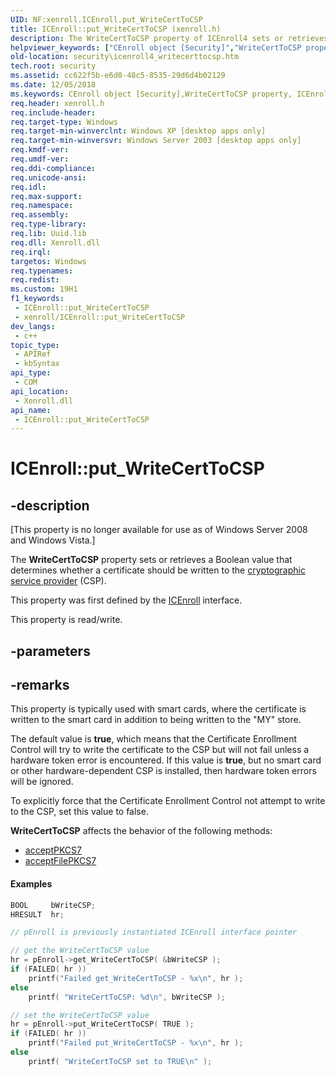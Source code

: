 ```yaml
---
UID: NF:xenroll.ICEnroll.put_WriteCertToCSP
title: ICEnroll::put_WriteCertToCSP (xenroll.h)
description: The WriteCertToCSP property of ICEnroll4 sets or retrieves a Boolean value that determines whether a certificate should be written to the cryptographic service provider (CSP).
helpviewer_keywords: ["CEnroll object [Security]","WriteCertToCSP property","ICEnroll interface [Security]","WriteCertToCSP property","ICEnroll.WriteCertToCSP","ICEnroll.put_WriteCertToCSP","ICEnroll2 interface [Security]","WriteCertToCSP property","ICEnroll2.WriteCertToCSP","ICEnroll2::get_WriteCertToCSP","ICEnroll2::put_WriteCertToCSP","ICEnroll3 interface [Security]","WriteCertToCSP property","ICEnroll3.WriteCertToCSP","ICEnroll3::get_WriteCertToCSP","ICEnroll3::put_WriteCertToCSP","ICEnroll4 interface [Security]","WriteCertToCSP property","ICEnroll4.WriteCertToCSP","ICEnroll4::WriteCertToCSP","ICEnroll4::get_WriteCertToCSP","ICEnroll4::put_WriteCertToCSP","ICEnroll::get_WriteCertToCSP","ICEnroll::put_WriteCertToCSP","WriteCertToCSP property [Security]","WriteCertToCSP property [Security]","CEnroll object","WriteCertToCSP property [Security]","ICEnroll interface","WriteCertToCSP property [Security]","ICEnroll2 interface","WriteCertToCSP property [Security]","ICEnroll3 interface","WriteCertToCSP property [Security]","ICEnroll4 interface","put_WriteCertToCSP","security.icenroll4_writecerttocsp","xenroll/ICEnroll2::WriteCertToCSP","xenroll/ICEnroll2::get_WriteCertToCSP","xenroll/ICEnroll2::put_WriteCertToCSP","xenroll/ICEnroll3::WriteCertToCSP","xenroll/ICEnroll3::get_WriteCertToCSP","xenroll/ICEnroll3::put_WriteCertToCSP","xenroll/ICEnroll4::WriteCertToCSP","xenroll/ICEnroll4::get_WriteCertToCSP","xenroll/ICEnroll4::put_WriteCertToCSP","xenroll/ICEnroll::WriteCertToCSP","xenroll/ICEnroll::get_WriteCertToCSP","xenroll/ICEnroll::put_WriteCertToCSP"]
old-location: security\icenroll4_writecerttocsp.htm
tech.root: security
ms.assetid: cc622f5b-e6d0-48c5-8535-29d6d4b02129
ms.date: 12/05/2018
ms.keywords: CEnroll object [Security],WriteCertToCSP property, ICEnroll interface [Security],WriteCertToCSP property, ICEnroll.WriteCertToCSP, ICEnroll.put_WriteCertToCSP, ICEnroll2 interface [Security],WriteCertToCSP property, ICEnroll2.WriteCertToCSP, ICEnroll2::get_WriteCertToCSP, ICEnroll2::put_WriteCertToCSP, ICEnroll3 interface [Security],WriteCertToCSP property, ICEnroll3.WriteCertToCSP, ICEnroll3::get_WriteCertToCSP, ICEnroll3::put_WriteCertToCSP, ICEnroll4 interface [Security],WriteCertToCSP property, ICEnroll4.WriteCertToCSP, ICEnroll4::WriteCertToCSP, ICEnroll4::get_WriteCertToCSP, ICEnroll4::put_WriteCertToCSP, ICEnroll::get_WriteCertToCSP, ICEnroll::put_WriteCertToCSP, WriteCertToCSP property [Security], WriteCertToCSP property [Security],CEnroll object, WriteCertToCSP property [Security],ICEnroll interface, WriteCertToCSP property [Security],ICEnroll2 interface, WriteCertToCSP property [Security],ICEnroll3 interface, WriteCertToCSP property [Security],ICEnroll4 interface, put_WriteCertToCSP, security.icenroll4_writecerttocsp, xenroll/ICEnroll2::WriteCertToCSP, xenroll/ICEnroll2::get_WriteCertToCSP, xenroll/ICEnroll2::put_WriteCertToCSP, xenroll/ICEnroll3::WriteCertToCSP, xenroll/ICEnroll3::get_WriteCertToCSP, xenroll/ICEnroll3::put_WriteCertToCSP, xenroll/ICEnroll4::WriteCertToCSP, xenroll/ICEnroll4::get_WriteCertToCSP, xenroll/ICEnroll4::put_WriteCertToCSP, xenroll/ICEnroll::WriteCertToCSP, xenroll/ICEnroll::get_WriteCertToCSP, xenroll/ICEnroll::put_WriteCertToCSP
req.header: xenroll.h
req.include-header: 
req.target-type: Windows
req.target-min-winverclnt: Windows XP [desktop apps only]
req.target-min-winversvr: Windows Server 2003 [desktop apps only]
req.kmdf-ver: 
req.umdf-ver: 
req.ddi-compliance: 
req.unicode-ansi: 
req.idl: 
req.max-support: 
req.namespace: 
req.assembly: 
req.type-library: 
req.lib: Uuid.lib
req.dll: Xenroll.dll
req.irql: 
targetos: Windows
req.typenames: 
req.redist: 
ms.custom: 19H1
f1_keywords:
 - ICEnroll::put_WriteCertToCSP
 - xenroll/ICEnroll::put_WriteCertToCSP
dev_langs:
 - c++
topic_type:
 - APIRef
 - kbSyntax
api_type:
 - COM
api_location:
 - Xenroll.dll
api_name:
 - ICEnroll::put_WriteCertToCSP
---
```


# ICEnroll::put_WriteCertToCSP


## -description

<p class="CCE_Message">[This property is no longer available for use as of Windows Server 2008 and Windows Vista.]

The <b>WriteCertToCSP</b> property sets or retrieves a Boolean value that determines whether a certificate should be written to the <a href="/windows/desktop/SecGloss/c-gly">cryptographic service provider</a> (CSP).

This property was first defined by the <a href="/windows/desktop/api/xenroll/nn-xenroll-icenroll">ICEnroll</a> interface.

This property is read/write.

## -parameters

## -remarks

This property is typically used with smart cards, where the certificate is written to the smart card in addition to being written to the "MY" store.

The default value is <b>true</b>, which means that the Certificate Enrollment Control will try to write the certificate to the CSP but will not fail unless a hardware token error is encountered. If this value is <b>true</b>, but no smart card or other hardware-dependent CSP is installed, then hardware token errors will be ignored.

To explicitly force that the Certificate Enrollment Control not attempt to write to the CSP, set this value to false.


<b>WriteCertToCSP</b> affects the behavior of the following methods:

<ul>
<li>
<a href="/windows/desktop/api/xenroll/nf-xenroll-icenroll-acceptpkcs7">acceptPKCS7</a>
</li>
<li>
<a href="/windows/desktop/api/xenroll/nf-xenroll-icenroll-acceptfilepkcs7">acceptFilePKCS7</a>
</li>
</ul>



#### Examples


```cpp
BOOL     bWriteCSP;
HRESULT  hr;

// pEnroll is previously instantiated ICEnroll interface pointer

// get the WriteCertToCSP value
hr = pEnroll->get_WriteCertToCSP( &bWriteCSP );
if (FAILED( hr ))
    printf("Failed get_WriteCertToCSP - %x\n", hr );
else
    printf( "WriteCertToCSP: %d\n", bWriteCSP );

// set the WriteCertToCSP value
hr = pEnroll->put_WriteCertToCSP( TRUE );
if (FAILED( hr ))
    printf("Failed put_WriteCertToCSP - %x\n", hr );
else
    printf( "WriteCertToCSP set to TRUE\n" );
```


